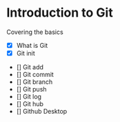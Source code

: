 # Introduction to Git

Covering the basics
- [x] What is Git
- [x] Git init
- [] Git add
- [] Git commit
- [] Git branch
- [] Git push
- [] Git log
- [] Git hub
- [] Github Desktop